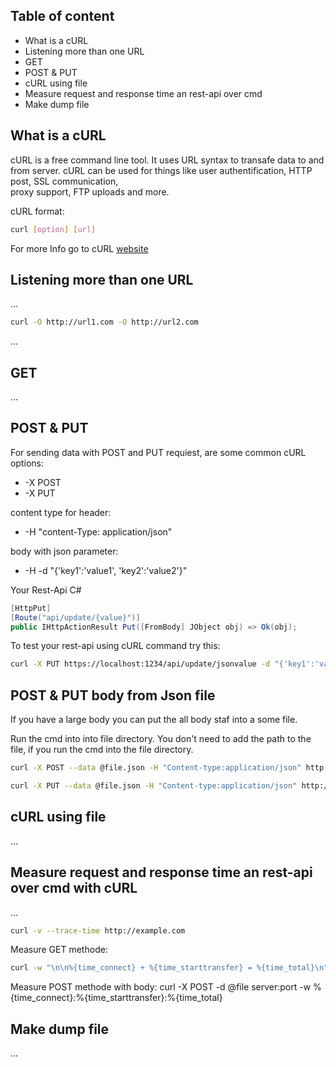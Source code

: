 ## Table of content
* What is a cURL
* Listening more than one URL
* GET
* POST & PUT
* cURL using file
* Measure request and response time an rest-api over cmd
* Make dump file

## What is a cURL

cURL is a free command line tool. It uses URL syntax to transafe data to and from server. cURL can be used for things like user authentification, HTTP post, SSL communication,<br/>
proxy support, FTP uploads and more.

cURL format:

```bash
curl [option] [url]
```
For more Info go to cURL [website](https://curl.se/docs/manpage.html)

## Listening more than one URL

...

```bash
curl -O http://url1.com -O http://url2.com
```
...
## GET
...
## POST & PUT

For sending data with POST and PUT requiest, are some common cURL options:
* -X POST
* -X PUT

content type for header:
* -H "content-Type: application/json"

body with json parameter:
* -H -d "{'key1':'value1', 'key2':'value2'}"

Your Rest-Api C#
```c#
[HttpPut]
[Route("api/update/{value}")]
public IHttpActionResult Put([FromBody] JObject obj) => Ok(obj);
```

To test your rest-api using cURL command try this:

```bash
curl -X PUT https://localhost:1234/api/update/jsonvalue -d "{'key1':'value1', 'key2':'value2'}"
```
## POST & PUT body from Json file

If you have a large body you can put the all body staf into a some file. 

Run the cmd into into file directory. You don't need to add the path to the file, if you run the cmd into the file directory.

```bash
curl -X POST --data @file.json -H "Content-type:application/json" http://127.0.0/api/../
```

```bash
curl -X PUT --data @file.json -H "Content-type:application/json" http://127.0.0/api/../
```

## cURL using file
...
## Measure request and response time an rest-api over cmd with cURL

...

```bash
curl -v --trace-time http://example.com
```

Measure GET methode:

```bash
curl -w "\n\n%{time_connect} + %{time_starttransfer} = %{time_total}\n" www.google.com 
```

Measure POST methode with body:
curl -X POST -d @file server:port -w %{time_connect}:%{time_starttransfer}:%{time_total}

## Make dump file
...
